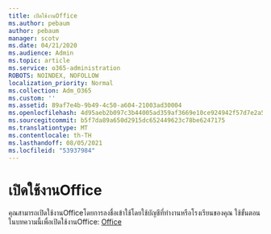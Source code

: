 ```yaml
---
title: เปิดใช้งานOffice
ms.author: pebaum
author: pebaum
manager: scotv
ms.date: 04/21/2020
ms.audience: Admin
ms.topic: article
ms.service: o365-administration
ROBOTS: NOINDEX, NOFOLLOW
localization_priority: Normal
ms.collection: Adm_O365
ms.custom: ''
ms.assetid: 89af7e4b-9b49-4c50-a604-21003ad30004
ms.openlocfilehash: 4d95aeb2b097c3b44005ad359af3669e10ce924942f57d7e2a5cd7759128b1f7
ms.sourcegitcommit: b5f7da89a650d2915dc652449623c78be6247175
ms.translationtype: MT
ms.contentlocale: th-TH
ms.lasthandoff: 08/05/2021
ms.locfileid: "53937984"
---
```

# <a name="activate-office"></a>เปิดใช้งานOffice

คุณสามารถเปิดใช้งานOfficeโดยการลงชื่อเข้าใช้โดยใช้บัญชีที่ทํางานหรือโรงเรียนของคุณ ใช้ขั้นตอนในบทความนี้เพื่อเปิดใช้งานOffice: [Office](https://support.office.com/article/Activate-Office-365-Office-2016-or-Office-2013-1144e0de-e849-496e-8e33-ed6fb1b34202.aspx)
  